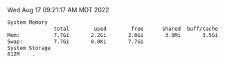 Wed Aug 17 09:21:17 AM MDT 2022
```bash
System Memory
               total        used        free      shared  buff/cache   available
Mem:           7.7Gi       2.2Gi       2.0Gi       3.0Mi       3.5Gi       5.1Gi
Swap:          7.7Gi       0.0Ki       7.7Gi
System Storage
812M	.
```
